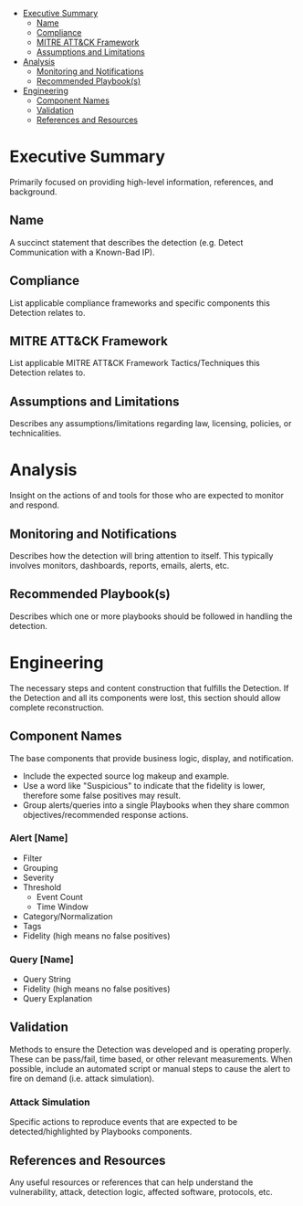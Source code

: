 - [Executive Summary](#executive-summary)
  - [Name](#name)
  - [Compliance](#compliance)
  - [MITRE ATT\&CK Framework](#mitre-attck-framework)
  - [Assumptions and Limitations](#assumptions-and-limitations)
- [Analysis](#analysis)
  - [Monitoring and Notifications](#monitoring-and-notifications)
  - [Recommended Playbook(s)](#recommended-playbooks)
- [Engineering](#engineering)
  - [Component Names](#component-names)
  - [Validation](#validation)
  - [References and Resources](#references-and-resources)


# Executive Summary

Primarily focused on providing high-level information, references, and background.


## Name

A succinct statement that describes the detection (e.g. Detect Communication with a Known-Bad IP). 


## Compliance

List applicable compliance frameworks and specific components this Detection relates to.


## MITRE ATT&CK Framework

List applicable MITRE ATT&CK Framework Tactics/Techniques this Detection relates to.

## Assumptions and Limitations

Describes any assumptions/limitations regarding law, licensing, policies, or technicalities.


# Analysis

Insight on the actions of and tools for those who are expected to monitor and respond.


## Monitoring and Notifications

Describes how the detection will bring attention to itself. This typically involves monitors, dashboards, reports, emails, alerts, etc.


## Recommended Playbook(s)

Describes which one or more playbooks should be followed in handling the detection.


# Engineering

The necessary steps and content construction that fulfills the Detection. If the Detection and all its components were lost, this section should allow complete reconstruction.


## Component Names

The base components that provide business logic, display, and notification.
- Include the expected source log makeup and example.
- Use a word like "Suspicious" to indicate that the fidelity is lower, therefore some false positives may result.
- Group alerts/queries into a single Playbooks when they share common objectives/recommended response actions.


### Alert [Name]

- Filter
- Grouping
- Severity
- Threshold
  - Event Count
  - Time Window
- Category/Normalization
- Tags
- Fidelity (high means no false positives)


### Query [Name]

- Query String
- Fidelity (high means no false positives)
- Query Explanation


## Validation

Methods to ensure the Detection was developed and is operating properly. These can be pass/fail, time based, or other relevant measurements. When possible, include an automated script or manual steps to cause the alert to fire on demand (i.e. attack simulation).


### Attack Simulation

Specific actions to reproduce events that are expected to be detected/highlighted by Playbooks components.


## References and Resources
Any useful resources or references that can help understand the vulnerability, attack, detection logic, affected software, protocols, etc.
